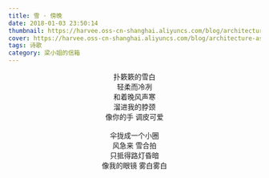 ```yaml
---
title: 雪 · 傍晚
date: 2018-01-03 23:50:14
thumbnail: https://harvee.oss-cn-shanghai.aliyuncs.com/blog/architecture-asphalt-blur.jpg
cover: https://harvee.oss-cn-shanghai.aliyuncs.com/blog/architecture-asphalt-blur.jpg
tags: 诗歌
category: 梁小姐的信箱
---
```


<center>扑簌簌的雪白</center>

<center>轻柔而冷冽</center>

<center>和着晚风声寒</center>

<center>溜进我的脖颈</center>

<center>像你的手 调皮可爱</center>

<br>

<center>伞拢成一个小圈</center>

<center>风急来 雪合拍</center>

<center>只抵得路灯昏暗</center>

<center>像我的眼镜 雾白雾白</center>
